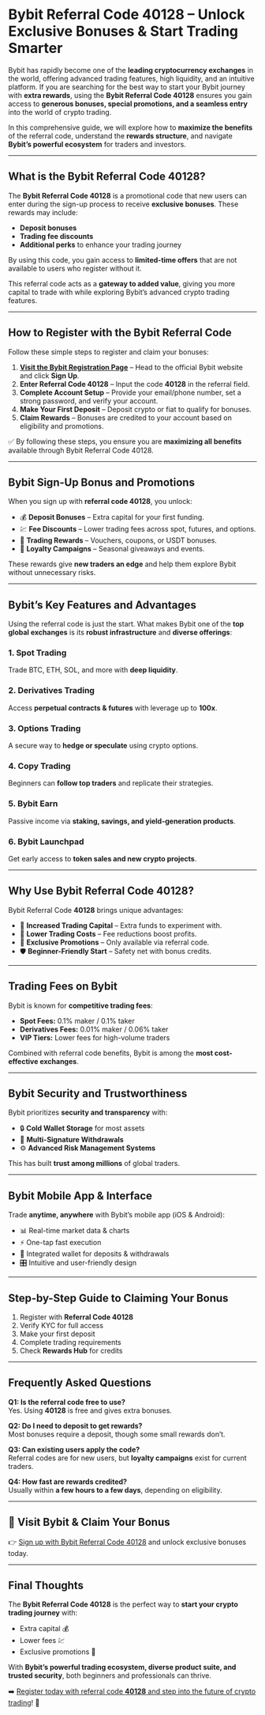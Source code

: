 # Bybit Referral Code 40128 – Unlock Exclusive Bonuses & Start Trading Smarter

Bybit has rapidly become one of the **leading cryptocurrency exchanges** in the world, offering advanced trading features, high liquidity, and an intuitive platform. If you are searching for the best way to start your Bybit journey with **extra rewards**, using the **Bybit Referral Code 40128** ensures you gain access to **generous bonuses, special promotions, and a seamless entry** into the world of crypto trading.  

In this comprehensive guide, we will explore how to **maximize the benefits** of the referral code, understand the **rewards structure**, and navigate **Bybit’s powerful ecosystem** for traders and investors.  

---

## What is the Bybit Referral Code 40128?

The **Bybit Referral Code 40128** is a promotional code that new users can enter during the sign-up process to receive **exclusive bonuses**. These rewards may include:  

- **Deposit bonuses**  
- **Trading fee discounts**  
- **Additional perks** to enhance your trading journey  

By using this code, you gain access to **limited-time offers** that are not available to users who register without it.  

This referral code acts as a **gateway to added value**, giving you more capital to trade with while exploring Bybit’s advanced crypto trading features.  

---

## How to Register with the Bybit Referral Code  

Follow these simple steps to register and claim your bonuses:  

1. **[Visit the Bybit Registration Page](https://partner.bybit.com/b/40128)** – Head to the official Bybit website and click **Sign Up**.  
2. **Enter Referral Code 40128** – Input the code **40128** in the referral field.  
3. **Complete Account Setup** – Provide your email/phone number, set a strong password, and verify your account.  
4. **Make Your First Deposit** – Deposit crypto or fiat to qualify for bonuses.  
5. **Claim Rewards** – Bonuses are credited to your account based on eligibility and promotions.  

✅ By following these steps, you ensure you are **maximizing all benefits** available through Bybit Referral Code 40128.  

---

## Bybit Sign-Up Bonus and Promotions  

When you sign up with **referral code 40128**, you unlock:  

- 💰 **Deposit Bonuses** – Extra capital for your first funding.  
- 💹 **Fee Discounts** – Lower trading fees across spot, futures, and options.  
- 🎁 **Trading Rewards** – Vouchers, coupons, or USDT bonuses.  
- 🎉 **Loyalty Campaigns** – Seasonal giveaways and events.  

These rewards give **new traders an edge** and help them explore Bybit without unnecessary risks.  

---

## Bybit’s Key Features and Advantages  

Using the referral code is just the start. What makes Bybit one of the **top global exchanges** is its **robust infrastructure** and **diverse offerings**:  

### 1. Spot Trading  
Trade BTC, ETH, SOL, and more with **deep liquidity**.  

### 2. Derivatives Trading  
Access **perpetual contracts & futures** with leverage up to **100x**.  

### 3. Options Trading  
A secure way to **hedge or speculate** using crypto options.  

### 4. Copy Trading  
Beginners can **follow top traders** and replicate their strategies.  

### 5. Bybit Earn  
Passive income via **staking, savings, and yield-generation products**.  

### 6. Bybit Launchpad  
Get early access to **token sales and new crypto projects**.  

---

## Why Use Bybit Referral Code 40128?  

Bybit Referral Code **40128** brings unique advantages:  

- 🚀 **Increased Trading Capital** – Extra funds to experiment with.  
- 💸 **Lower Trading Costs** – Fee reductions boost profits.  
- 🎯 **Exclusive Promotions** – Only available via referral code.  
- 🛡 **Beginner-Friendly Start** – Safety net with bonus credits.  

---

## Trading Fees on Bybit  

Bybit is known for **competitive trading fees**:  

- **Spot Fees:** 0.1% maker / 0.1% taker  
- **Derivatives Fees:** 0.01% maker / 0.06% taker  
- **VIP Tiers:** Lower fees for high-volume traders  

Combined with referral code benefits, Bybit is among the **most cost-effective exchanges**.  

---

## Bybit Security and Trustworthiness  

Bybit prioritizes **security and transparency** with:  

- 🔒 **Cold Wallet Storage** for most assets  
- 🔑 **Multi-Signature Withdrawals**  
- ⚙️ **Advanced Risk Management Systems**  

This has built **trust among millions** of global traders.  

---

## Bybit Mobile App & Interface  

Trade **anytime, anywhere** with Bybit’s mobile app (iOS & Android):  

- 📊 Real-time market data & charts  
- ⚡ One-tap fast execution  
- 💼 Integrated wallet for deposits & withdrawals  
- 🎛 Intuitive and user-friendly design  

---

## Step-by-Step Guide to Claiming Your Bonus  

1. Register with **Referral Code 40128**  
2. Verify KYC for full access  
3. Make your first deposit  
4. Complete trading requirements  
5. Check **Rewards Hub** for credits  

---

## Frequently Asked Questions  

**Q1: Is the referral code free to use?**  
Yes. Using **40128** is free and gives extra bonuses.  

**Q2: Do I need to deposit to get rewards?**  
Most bonuses require a deposit, though some small rewards don’t.  

**Q3: Can existing users apply the code?**  
Referral codes are for new users, but **loyalty campaigns** exist for current traders.  

**Q4: How fast are rewards credited?**  
Usually within **a few hours to a few days**, depending on eligibility.  

---

## 🔗 Visit Bybit & Claim Your Bonus  

👉 [Sign up with Bybit Referral Code 40128](https://partner.bybit.com/b/40128) and unlock exclusive bonuses today.  

---

## Final Thoughts  

The **Bybit Referral Code 40128** is the perfect way to **start your crypto trading journey** with:  

- Extra capital 💰  
- Lower fees 💹  
- Exclusive promotions 🎉  

With **Bybit’s powerful trading ecosystem, diverse product suite, and trusted security**, both beginners and professionals can thrive.  

➡️ [Register today with referral code **40128** and step into the future of crypto trading](https://partner.bybit.com/b/40128)! 🚀  
